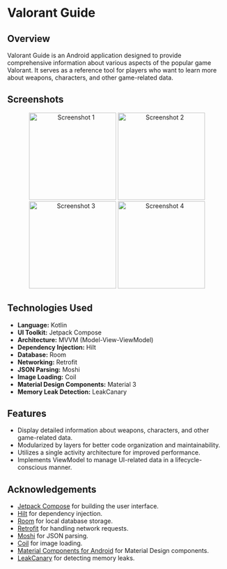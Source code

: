 # Valorant Guide

## Overview
Valorant Guide is an Android application designed to provide comprehensive information about various aspects of the popular game Valorant. It serves as a reference tool for players who want to learn more about weapons, characters, and other game-related data.

## Screenshots
<div align="center">
    <img src="https://github.com/AhmedKhattab01/valorant-guide/assets/92499066/432c5a76-3b46-4b46-b790-d14250982267" alt="Screenshot 1" width="200"/>
    <img src="https://github.com/AhmedKhattab01/valorant-guide/assets/92499066/5293721f-3d93-4eae-893f-92459aec030a" alt="Screenshot 2" width="200"/>
    <img src="https://github.com/AhmedKhattab01/valorant-guide/assets/92499066/744f11ac-d60d-406b-bfce-a7df1f8c2d80" alt="Screenshot 3" width="200"/>
    <img src="https://github.com/AhmedKhattab01/valorant-guide/assets/92499066/2a39041c-8af4-4e55-81b3-b2ff88c2ca25" alt="Screenshot 4" width="200"/>
</div>

## Technologies Used
- **Language:** Kotlin
- **UI Toolkit:** Jetpack Compose
- **Architecture:** MVVM (Model-View-ViewModel)
- **Dependency Injection:** Hilt
- **Database:** Room
- **Networking:** Retrofit
- **JSON Parsing:** Moshi
- **Image Loading:** Coil
- **Material Design Components:** Material 3
- **Memory Leak Detection:** LeakCanary

## Features
- Display detailed information about weapons, characters, and other game-related data.
- Modularized by layers for better code organization and maintainability.
- Utilizes a single activity architecture for improved performance.
- Implements ViewModel to manage UI-related data in a lifecycle-conscious manner.

## Acknowledgements
- [Jetpack Compose](https://developer.android.com/jetpack/compose) for building the user interface.
- [Hilt](https://developer.android.com/training/dependency-injection/hilt-android) for dependency injection.
- [Room](https://developer.android.com/topic/libraries/architecture/room) for local database storage.
- [Retrofit](https://square.github.io/retrofit/) for handling network requests.
- [Moshi](https://github.com/square/moshi) for JSON parsing.
- [Coil](https://github.com/coil-kt/coil) for image loading.
- [Material Components for Android](https://material.io/develop/android) for Material Design components.
- [LeakCanary](https://square.github.io/leakcanary/) for detecting memory leaks.

